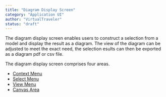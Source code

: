 ```yaml
---
title: "Diagram Display Screen"
category: "Application UI"
author: "VirtualTraveler"
status: "draft"
---
```

The diagram display screen enables users to construct a selection from a model and display the result as a diagram. The view of the diagram can be adjusted to meet the exact need, the selection esults can then be exported as a diagram pdf or csv file. 

The diagram display screen comprises four areas. 

- [Context Menu]({{site.baseurl}}/reference/application-ui/#top-context-menu)
- [Select Menu]({{site.baseurl}}/reference/application-ui/#left-selection-menu)
- [View Menu]({{site.baseurl}}/reference/application-ui/#right-view-menu) 
- [Canvas Area]({{site.baseurl}}/reference/application-ui/#canvas-area)
